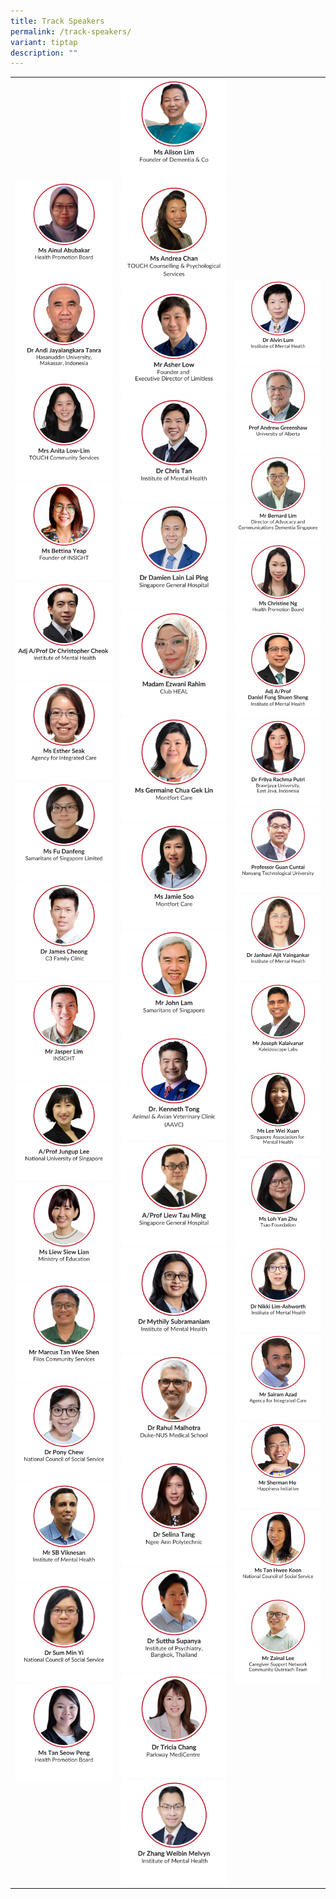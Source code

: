 ```yaml
---
title: Track Speakers
permalink: /track-speakers/
variant: tiptap
description: ""
---
```

<table style="minWidth: 75px">
<colgroup>
<col>
<col>
<col>
</colgroup>
<tbody>
<tr>
<td rowspan="1" colspan="1"><a class="isomer-image-wrapper" href="/ainul-abubakar/"><img style="width: 100%" height="auto" width="100%" alt="" src="/images/SMHC 2025 Speakers/Thumbnail_Ms_Ainul_Abubakar.png"></a>
<a class="isomer-image-wrapper" href="/prof-andi/">
<img style="width: 100%" height="auto" width="100%" alt="" src="/images/SMHC 2025 Speakers/Thumbnail_Dr_Andi_Jayalangkara_Tanra.png">
</a><a class="isomer-image-wrapper" href="/anita-low-lim/"><img style="width: 100%" height="auto" width="100%" alt="" src="/images/SMHC 2025 Speakers/Thumbnail_Mrs_Anita_Low.png"></a>
<a class="isomer-image-wrapper" href="/bettina-yeap/">
<img style="width: 100%" height="auto" width="100%" alt="" src="/images/SMHC 2025 Speakers/Thumbnail_Ms_Bettina_Yeap.png">
</a><a class="isomer-image-wrapper" href="/christopher-cheok/"><img style="width: 100%" height="auto" width="100%" alt="" src="/images/SMHC 2025 Speakers/Thumbnail_Adj_Associate_Professor_Dr_Christopher_Cheok.png"></a>
<a class="isomer-image-wrapper" href="/esther-seak/">
<img style="width: 100%" height="auto" width="100%" alt="" src="/images/SMHC 2025 Speakers/Speaker_Thumbnail___Esther_Seak.png">
</a><a class="isomer-image-wrapper" href="/fu-danfeng/"><img style="width: 100%" height="auto" width="100%" alt="" src="/images/SMHC 2025 Speakers/Thumbnail_Ms_Fu_Danfeng.png"></a>
<a class="isomer-image-wrapper" href="/james-cheong/">
<img style="width: 100%" height="auto" width="100%" alt="" src="/images/SMHC 2025 Speakers/Thumbnail_Dr_James_Cheong.png">
</a><a class="isomer-image-wrapper" href="/jasper-lim/"><img style="width: 100%" height="auto" width="100%" alt="" src="/images/SMHC 2025 Speakers/Thumbnail_Mr_Jasper_Lim.png"></a>
<a class="isomer-image-wrapper" href="/jungup-lee/">
<img style="width: 100%" height="auto" width="100%" alt="" src="/images/SMHC 2025 Speakers/Thumbnail_A_Prof_Jungup_Lee.png">
</a><a class="isomer-image-wrapper" href="/liew-siew-lian/"><img style="width: 100%" height="auto" width="100%" alt="" src="/images/SMHC 2025 Speakers/Thumbnail_Ms_Liew_Siew_Lian.png"></a>
<a class="isomer-image-wrapper" href="/tan-wee-shen/">
<img style="width: 100%" height="auto" width="100%" alt="" src="/images/SMHC 2025 Speakers/Thumbnail_Mr_Marcus_Tan_Wee_Shen.png">
</a><a class="isomer-image-wrapper" href="/pony-chew/"><img style="width: 100%" height="auto" width="100%" alt="" src="/images/SMHC 2025 Speakers/Thumbnail_Dr_Pony_Chew.png"></a>
<a class="isomer-image-wrapper" href="/sb-viknesan/">
<img style="width: 100%" height="auto" width="100%" alt="" src="/images/SMHC 2025 Speakers/Thumbnail_Mr_SB_Viknesan.png">
</a><a class="isomer-image-wrapper" href="/sum-min-yi/"><img style="width: 100%" height="auto" width="100%" alt="" src="/images/SMHC 2025 Speakers/Thumbnail_Dr_Sum_Min_Yi_2.png"></a>
<a class="isomer-image-wrapper" href="/tan-seow-peng/">
<img style="width: 100%" height="auto" width="100%" alt="" src="/images/SMHC 2025 Speakers/Thumbnail_Ms_Tan_Seow_Peng.png">
</a>
</td>
<td rowspan="1" colspan="1"><a class="isomer-image-wrapper" href="/alison-lim/"><img style="width: 100%" height="auto" width="100%" alt="" src="/images/SMHC 2025 Speakers/Thumbnail_Ms_Alison_Lim.png"></a>
<a class="isomer-image-wrapper" href="/andrea-chan/">
<img style="width: 100%" height="auto" width="100%" alt="" src="/images/SMHC 2025 Speakers/Speaker_Thumbnail___Andrea_Chan.png">
</a><a class="isomer-image-wrapper" href="/asher-low/"><img style="width: 100%" height="auto" width="100%" alt="" src="/images/SMHC 2025 Speakers/Thumbnail_Mr_Asher_Low.png"></a>
<a class="isomer-image-wrapper" href="/chris-tan/">
<img style="width: 100%" height="auto" width="100%" alt="" src="/images/SMHC 2025 Speakers/Thumbnail_Dr_Chris_Tan.png">
</a><a class="isomer-image-wrapper" href="/damien-lain/"><img style="width: 100%" height="auto" width="100%" alt="" src="/images/Speaker_Thumbnail___Dr_Damien_Lain_Lai_Ping.png"></a>
<a class="isomer-image-wrapper" href="/ezwani-rahim/">
<img style="width: 100%" height="auto" width="100%" alt="" src="/images/SMHC 2025 Speakers/Speaker_Thumbnail___Ezwani.png">
</a><a class="isomer-image-wrapper" href="/germaine-chua/"><img style="width: 100%" height="auto" width="100%" alt="" src="/images/SMHC 2025 Speakers/Thumbnail_Ms_Germaine_Chua_Gek_Lin.png"></a>
<a class="isomer-image-wrapper" href="/jamie-soo/">
<img style="width: 100%" height="auto" width="100%" alt="" src="/images/SMHC 2025 Speakers/Thumbnail_Ms_Jamie_Soo.png">
</a><a class="isomer-image-wrapper" href="/john-lam/"><img style="width: 100%" height="auto" width="100%" alt="" src="/images/SMHC 2025 Speakers/Thumbnail_Mr_John_Lam.png"></a>
<a class="isomer-image-wrapper" href="/kenneth-tong/">
<img style="width: 100%" height="auto" width="100%" alt="" src="/images/SMHC 2025 Speakers/Speaker_Thumbnail___Dr_Kenneth_Tong.png">
</a><a class="isomer-image-wrapper" href="/liew-tau-ming/"><img style="width: 100%" height="auto" width="100%" alt="" src="/images/SMHC 2025 Speakers/Thumbnail_A_Prof_Liew_Tau_Ming.png"></a>
<a class="isomer-image-wrapper" href="/mythily-subramaniam/">
<img style="width: 100%" height="auto" width="100%" alt="" src="/images/SMHC 2025 Speakers/Thumbnail__Dr_Mythily_Subramaniam.png">
</a><a class="isomer-image-wrapper" href="/rahul-malhotra/"><img style="width: 100%" height="auto" width="100%" alt="" src="/images/SMHC 2025 Speakers/Thumbnail_Dr_Rahul_Malhotra.png"></a>
<a class="isomer-image-wrapper" href="/selina-tang/">
<img style="width: 100%" height="auto" width="100%" alt="" src="/images/SMHC 2025 Speakers/Thumbnail_Dr_Selina_Tang.png">
</a><a class="isomer-image-wrapper" href="/suttha-supanya/"><img style="width: 100%" height="auto" width="100%" alt="" src="/images/SMHC 2025 Speakers/Thumbnail_Dr_Suttha_Supanya.png"></a>
<a class="isomer-image-wrapper" href="/tricia-chang/">
<img style="width: 100%" height="auto" width="100%" alt="" src="/images/SMHC 2025 Speakers/Thumbnail_Dr_Tricia_Chang.png">
</a><a class="isomer-image-wrapper" href="/melvyn-zhang/"><img style="width: 100%" height="auto" width="100%" alt="" src="/images/SMHC 2025 Speakers/Thumbnail_Dr_Zhang_Weibin.png"></a>
</td>
<td rowspan="1" colspan="1"><a class="isomer-image-wrapper" href="/alvin-lum/"><img style="width: 100%" height="auto" width="100%" alt="" src="/images/SMHC 2025 Speakers/Thumbnail_Dr_Alvin_Lum.png"></a>
<a class="isomer-image-wrapper" href="/andrew-greenshaw/">
<img style="width: 100%" height="auto" width="100%" alt="" src="/images/SMHC 2025 Speakers/Thumbnail_Prof_Andrew_Greenshaw.png">
</a><a class="isomer-image-wrapper" href="/bernard-lim/"><img style="width: 100%" height="auto" width="100%" alt="" src="/images/SMHC 2025 Speakers/Thumbnail_Mr_Bernard_Lim.png"></a>
<a class="isomer-image-wrapper" href="/christine-ng/">
<img style="width: 100%" height="auto" width="100%" alt="" src="/images/SMHC 2025 Speakers/Thumbnail_Ms_Christine_Ng.png">
</a><a class="isomer-image-wrapper" href="/daniel-fung/"><img style="width: 100%" height="auto" width="100%" alt="" src="/images/SMHC 2025 Speakers/Thumbnail_Adj_A_Prof_Daniel_Fung_Shuen_Sheng.png"></a>
<a class="isomer-image-wrapper" href="/frilya-rachma-putri/">
<img style="width: 100%" height="auto" width="100%" alt="" src="/images/SMHC 2025 Speakers/Thumbnail_Dr_Frilya_Rachma_Putri.png">
</a><a class="isomer-image-wrapper" href="/guan-cuntai/"><img style="width: 100%" height="auto" width="100%" alt="" src="/images/SMHC 2025 Speakers/Thumbnail_Professor_Guan_Cuntai.png"></a>
<a class="isomer-image-wrapper" href="/janhavi-ajit-vaingankar/">
<img style="width: 100%" height="auto" width="100%" alt="" src="/images/SMHC 2025 Speakers/Thumbnail_Dr_Janhavi_Ajit.png">
</a><a class="isomer-image-wrapper" href="/joseph-kalaivanar/"><img style="width: 100%" height="auto" width="100%" alt="" src="/images/SMHC 2025 Speakers/Thumbnail__Mr_Joseph_Kalaivanar.png"></a>
<a class="isomer-image-wrapper" href="/lee-wei-xuan/">
<img style="width: 100%" height="auto" width="100%" alt="" src="/images/SMHC 2025 Speakers/Thumbnail_Ms_Lee_Wei_Xuan.png">
</a><a class="isomer-image-wrapper" href="/loh-yan-zhu/"><img style="width: 100%" height="auto" width="100%" alt="" src="/images/SMHC 2025 Speakers/Thumbnail_Ms_Loh_Yan_Zhu.png"></a>
<a class="isomer-image-wrapper" href="/nikki-lim-ashworth/">
<img style="width: 100%" height="auto" width="100%" alt="" src="/images/SMHC 2025 Speakers/Thumbnail_Dr_Nikki_Lim_Ashworth.png">
</a><a class="isomer-image-wrapper" href="/sairam-azad/"><img style="width: 100%" height="auto" width="100%" alt="" src="/images/SMHC 2025 Speakers/Speaker_Thumbnail___Sairam_Azad.png"></a>
<a class="isomer-image-wrapper" href="/sherman-ho/">
<img style="width: 100%" height="auto" width="100%" alt="" src="/images/SMHC 2025 Speakers/Speaker_Thumbnail___Sherman_Ho.png">
</a>
<div class="isomer-image-wrapper">
<img style="width: 100%" height="auto" width="100%" alt="" src="/images/SMHC 2025 Speakers/Ms_Tan_Hwee_Koon___Thumbnail.png">
</div><a class="isomer-image-wrapper" href="/zainal-lee/"><img style="width: 100%" height="auto" width="100%" alt="" src="/images/SMHC 2025 Speakers/Thumbnail_Mr_Zainal_Lee.png"></a>
</td>
</tr>
</tbody>
</table>
<p></p>
<p></p>
<p></p>
<p></p>